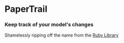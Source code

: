 # PaperTrail

### Keep track of your model's changes

Shamelessly ripping off the name from the [Ruby Library](https://github.com/airblade/paper_trail/)
